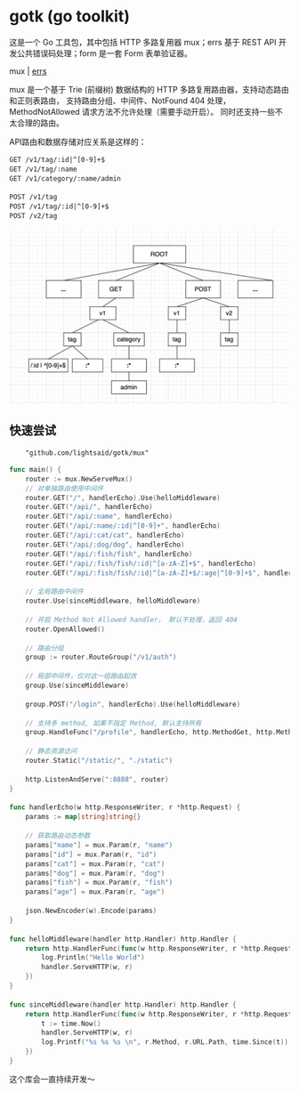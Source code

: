 # gotk (go toolkit)

这是一个 Go 工具包，其中包括 HTTP 多路复用器 mux；errs 基于 REST API 开发公共错误码处理；form 是一套 Form 表单验证器。 

mux | [errs](./errs.md) 

mux 是一个基于 Trie (前缀树) 数据结构的 HTTP 多路复用路由器，支持动态路由和正则表路由，
支持路由分组、中间件、NotFound 404 处理， MethodNotAllowed 请求方法不允许处理（需要手动开启）。
同时还支持一些不太合理的路由。

API路由和数据存储对应关系是这样的：

``` txt
GET /v1/tag/:id|^[0-9]+$ 
GET /v1/tag/:name
GET /v1/category/:name/admin

POST /v1/tag
POST /v1/tag/:id|^[0-9]+$
POST /v2/tag
```
![TrieRoute](./examples/public/trie.jpg)

## 快速尝试
```
    "github.com/lightsaid/gotk/mux"
```

``` go
func main() {
	router := mux.NewServeMux()
    // 对单独路由使用中间件
	router.GET("/", handlerEcho).Use(helloMiddleware)
	router.GET("/api/", handlerEcho)
	router.GET("/api/:name", handlerEcho)
	router.GET("/api/:name/:id|^[0-9]+", handlerEcho)
	router.GET("/api/:cat/cat", handlerEcho)
	router.GET("/api/:dog/dog", handlerEcho)
	router.GET("/api/:fish/fish", handlerEcho)
	router.GET("/api/:fish/fish/:id|^[a-zA-Z]+$", handlerEcho)
	router.GET("/api/:fish/fish/:id|^[a-zA-Z]+$/:age|^[0-9]+$", handlerEcho)

    // 全局路由中间件
	router.Use(sinceMiddleware, helloMiddleware)

    // 开启 Method Not Allowed handler， 默认不处理，返回 404
	router.OpenAllowed()

    // 路由分组
	group := router.RouteGroup("/v1/auth")

	// 局部中间件，仅对这一组路由起效
	group.Use(sinceMiddleware)

	group.POST("/login", handlerEcho).Use(helloMiddleware)

	// 支持多 method, 如果不指定 Method, 默认支持所有
	group.HandleFunc("/profile", handlerEcho, http.MethodGet, http.MethodPost)

	// 静态资源访问
	router.Static("/static/", "./static")

	http.ListenAndServe(":8888", router)
}

func handlerEcho(w http.ResponseWriter, r *http.Request) {
	params := map[string]string{}

    // 获取路由动态参数
	params["name"] = mux.Param(r, "name")
	params["id"] = mux.Param(r, "id")
	params["cat"] = mux.Param(r, "cat")
	params["dog"] = mux.Param(r, "dog")
	params["fish"] = mux.Param(r, "fish")
	params["age"] = mux.Param(r, "age")

	json.NewEncoder(w).Encode(params)
}

func helloMiddleware(handler http.Handler) http.Handler {
	return http.HandlerFunc(func(w http.ResponseWriter, r *http.Request) {
		log.Println("Hello World")
		handler.ServeHTTP(w, r)
	})
}

func sinceMiddleware(handler http.Handler) http.Handler {
	return http.HandlerFunc(func(w http.ResponseWriter, r *http.Request) {
		t := time.Now()
		handler.ServeHTTP(w, r)
		log.Printf("%s %s %s \n", r.Method, r.URL.Path, time.Since(t))
	})
}

```

这个库会一直持续开发～